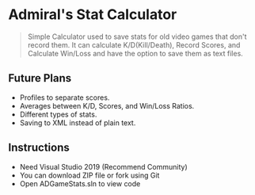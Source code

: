 # Admiral's Stat Calculator
> Simple Calculator used to save stats for old video games that don't record them. 
> It can calculate K/D(Kill/Death), Record Scores, and Calculate Win/Loss and have the option to save them as text files.

## Future Plans
- Profiles to separate scores.
- Averages between K/D, Scores, and Win/Loss Ratios.
- Different types of stats.
- Saving to XML instead of plain text.

## Instructions
- Need Visual Studio 2019 (Recommend Community)
- You can download ZIP file or fork using Git
- Open ADGameStats.sln to view code
